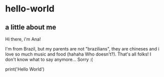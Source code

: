 # hello-world
a little about me
--------------------
Hi there, i'm Ana! 

I'm from Brazil, but my parents are not "brazilians", they are chineses and i love so much music and food (hahaha Who doesn't?).
That's all folks! I don't know what to say anymore... Sorry :(

print('Hello World')
